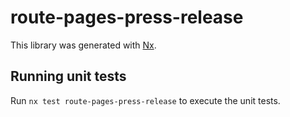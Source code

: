 # route-pages-press-release

This library was generated with [Nx](https://nx.dev).


## Running unit tests

Run `nx test route-pages-press-release` to execute the unit tests.

